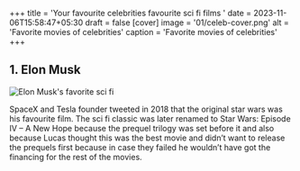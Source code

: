 +++
title = 'Your favourite celebrities favourite sci fi films '
date = 2023-11-06T15:58:47+05:30
draft = false
[cover]
    image = '01/celeb-cover.png'
    alt = 'Favorite movies of celebrities'
    caption = 'Favorite movies of celebrities'
+++


## 1. Elon Musk

![Elon Musk's favorite sci fi](01/01musk10.png "Musk scifi")

SpaceX and Tesla founder tweeted in 2018 that the original star wars was his favourite film. The sci fi classic was later renamed to Star Wars: Episode IV – A New Hope because the prequel trilogy was set before it and also because Lucas thought this was the best movie and didn’t want to release the prequels first because in case they failed he wouldn’t have got the financing for the rest of the movies.
